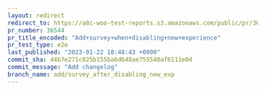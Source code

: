 ```yaml
---
layout: redirect
redirect_to: https://a8c-woo-test-reports.s3.amazonaws.com/public/pr/36544/e2e/index.html
pr_number: 36544
pr_title_encoded: "Add+survey+when+disabling+new+experience"
pr_test_type: e2e
last_published: "2023-01-22 18:48:43 +0000"
commit_sha: 44b7e271c025b155ba6d648ae755540af6111e0d
commit_message: "Add changelog"
branch_name: add/survey_after_disabling_new_exp
---
```

